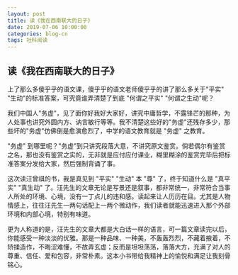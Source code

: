 ```yaml
---
layout: post
title: 读《我在西南联大的日子》
date: 2019-07-06 10:00:00
categories: blog-cn
tags: 社科阅读
--- 
```


## 读《我在西南联大的日子》

上了那么多傻乎乎的语文课，傻乎乎的语文老师傻乎乎的讲了那么多关于"平实" "生动"的标准答案，可究竟谁弄清楚了到底 "何谓之平实" "何谓之生动"呢？

我们中国人"务虚"，见了面你好我好大家好，讲究中庸哲学，不露锋芒的那种，为人处事也讲究外圆内方、讷言敏行等等。我不清楚这些好的"务虚"还残存多少，那些坏的"务虚"仿佛倒是愈演愈烈了，中学的语文教育就是 "务虚" 之教育。

"务虚" 到哪里呢？"务虚"到只讲究段落大意，不讲究原文鉴赏。倘若偶尔有鉴赏之名，那也没有鉴赏之实的，无非就是应付应付课业，糊里糊涂的鉴赏完毕后把标准答案分发给大家，然后强制背诵了事。

这次读汪曾祺的书，我是真见到 "平实" "生动" 本 "尊" 了，终于知道什么是 "真平实" "真生动" 了。汪先生的文章无论是写景还是叙事，都非常统一，非常符合当事人所处的环境、心境，没有一丁点儿的违和感。读起来让人历历在目。尤其是人物情感上，往往汪先生一两句话配上一两个微动作，我们读者就能迅速进入那个外部环境和内部心境，特别有味道。

更为人称道的是，汪先生的文章大都是大白话一样的语言，可一篇文章读完以后，你能感受一种淡淡的优雅。那是一种品味、一种美，不轰轰烈烈，不藏着掖着，不矫揉造作，不晦涩难懂，不故弄玄虚；反而是坦坦荡荡，落落大方，充满了对人的尊重、信任、爱和包容，非常朴素。这本小书带给我精神上的愉悦和满足让我刻骨铭心。